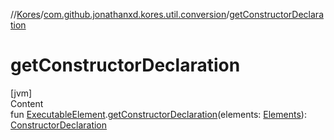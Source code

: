 //[Kores](../index.md)/[com.github.jonathanxd.kores.util.conversion](index.md)/[getConstructorDeclaration](get-constructor-declaration.md)



# getConstructorDeclaration  
[jvm]  
Content  
fun [ExecutableElement](https://docs.oracle.com/javase/8/docs/api/javax/lang/model/element/ExecutableElement.html).[getConstructorDeclaration](get-constructor-declaration.md)(elements: [Elements](https://docs.oracle.com/javase/8/docs/api/javax/lang/model/util/Elements.html)): [ConstructorDeclaration](../com.github.jonathanxd.kores.base/-constructor-declaration/index.md)  



